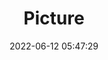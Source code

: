 ---
weight: 1
images:
- /images/edited/12.jpeg
title: Picture
date: 2022-06-12 05:47:29
tags: [luminarneo,work,ilce7m3,person,people]
---